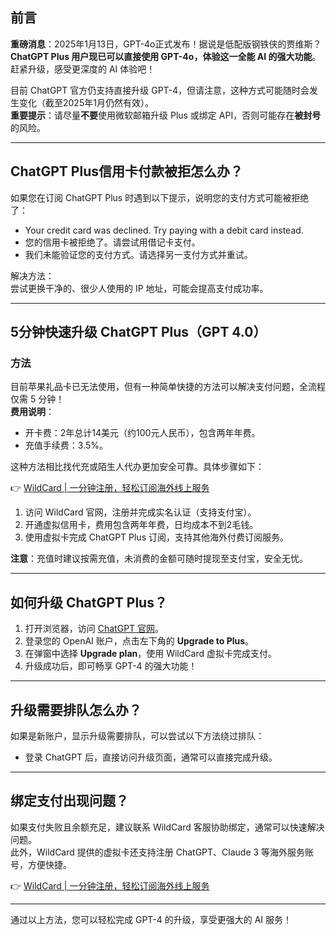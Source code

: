 ## 前言

**重磅消息**：2025年1月13日，GPT-4o正式发布！据说是低配版钢铁侠的贾维斯？**ChatGPT Plus 用户现已可以直接使用 GPT-4o，体验这一全能 AI 的强大功能**。赶紧升级，感受更深度的 AI 体验吧！

目前 ChatGPT 官方仍支持直接升级 GPT-4，但请注意，这种方式可能随时会发生变化（截至2025年1月仍然有效）。  
**重要提示**：请尽量**不要**使用微软邮箱升级 Plus 或绑定 API，否则可能存在**被封号**的风险。

---

## ChatGPT Plus信用卡付款被拒怎么办？

如果您在订阅 ChatGPT Plus 时遇到以下提示，说明您的支付方式可能被拒绝了：

- Your credit card was declined. Try paying with a debit card instead.
- 您的信用卡被拒绝了。请尝试用借记卡支付。
- 我们未能验证您的支付方式。请选择另一支付方式并重试。

解决方法：  
尝试更换干净的、很少人使用的 IP 地址，可能会提高支付成功率。

---

## 5分钟快速升级 ChatGPT Plus（GPT 4.0）

### 方法

目前苹果礼品卡已无法使用，但有一种简单快捷的方法可以解决支付问题，全流程仅需 5 分钟！  
**费用说明**：  
- 开卡费：2年总计14美元（约100元人民币），包含两年年费。  
- 充值手续费：3.5%。  

这种方法相比找代充或陌生人代办更加安全可靠。具体步骤如下：

👉 [WildCard | 一分钟注册，轻松订阅海外线上服务](https://bit.ly/bewildcard)

1. 访问 WildCard 官网，注册并完成实名认证（支持支付宝）。  
2. 开通虚拟信用卡，费用包含两年年费，日均成本不到2毛钱。  
3. 使用虚拟卡完成 ChatGPT Plus 订阅，支持其他海外付费订阅服务。

**注意**：充值时建议按需充值，未消费的金额可随时提现至支付宝，安全无忧。

---

## 如何升级 ChatGPT Plus？

1. 打开浏览器，访问 [ChatGPT 官网](https://chat.openai.com/)。  
2. 登录您的 OpenAI 账户，点击左下角的 **Upgrade to Plus**。  
3. 在弹窗中选择 **Upgrade plan**，使用 WildCard 虚拟卡完成支付。  
4. 升级成功后，即可畅享 GPT-4 的强大功能！

---

## 升级需要排队怎么办？

如果是新账户，显示升级需要排队，可以尝试以下方法绕过排队：  
- 登录 ChatGPT 后，直接访问升级页面，通常可以直接完成升级。

---

## 绑定支付出现问题？

如果支付失败且余额充足，建议联系 WildCard 客服协助绑定，通常可以快速解决问题。  
此外，WildCard 提供的虚拟卡还支持注册 ChatGPT、Claude 3 等海外服务账号，方便快捷。

👉 [WildCard | 一分钟注册，轻松订阅海外线上服务](https://bit.ly/bewildcard)

---

通过以上方法，您可以轻松完成 GPT-4 的升级，享受更强大的 AI 服务！
